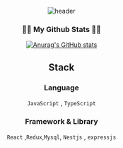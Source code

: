 <div align="center">

![header](https://capsule-render.vercel.app/api?type=wave&color=auto&width=500%&height=300&section=header&text=EunSoo_J&fontSize=90)
<div>
  
  
<h3 align="center">👩‍💻 My Github Stats 👩‍💻</h3>

[![Anurag's GitHub stats](https://github-readme-stats.vercel.app/api?username=2-phones&show_icons=true&theme=tokyonight)](https://github.com/anuraghazra/github-readme-stats)


## Stack

### Language
`JavaScript` , `TypeScript` <br>

### Framework & Library
 `React` ,`Redux`,`Mysql`, `Nestjs` , `expressjs`


